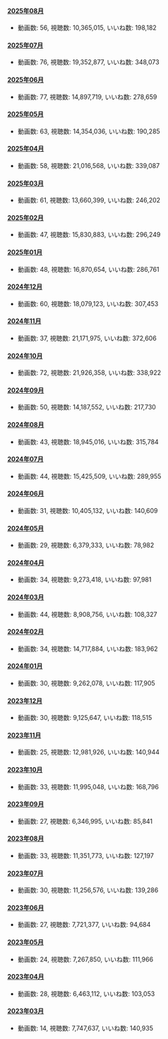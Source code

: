 #### [2025年08月](videos/202508 "wikilink")

-   動画数: 56, 視聴数: 10,365,015, いいね数: 198,182

#### [2025年07月](videos/202507 "wikilink")

-   動画数: 76, 視聴数: 19,352,877, いいね数: 348,073

#### [2025年06月](videos/202506 "wikilink")

-   動画数: 77, 視聴数: 14,897,719, いいね数: 278,659

#### [2025年05月](videos/202505 "wikilink")

-   動画数: 63, 視聴数: 14,354,036, いいね数: 190,285

#### [2025年04月](videos/202504 "wikilink")

-   動画数: 58, 視聴数: 21,016,568, いいね数: 339,087

#### [2025年03月](videos/202503 "wikilink")

-   動画数: 61, 視聴数: 13,660,399, いいね数: 246,202

#### [2025年02月](videos/202502 "wikilink")

-   動画数: 47, 視聴数: 15,830,883, いいね数: 296,249

#### [2025年01月](videos/202501 "wikilink")

-   動画数: 48, 視聴数: 16,870,654, いいね数: 286,761

#### [2024年12月](videos/202412 "wikilink")

-   動画数: 60, 視聴数: 18,079,123, いいね数: 307,453

#### [2024年11月](videos/202411 "wikilink")

-   動画数: 37, 視聴数: 21,171,975, いいね数: 372,606

#### [2024年10月](videos/202410 "wikilink")

-   動画数: 72, 視聴数: 21,926,358, いいね数: 338,922

#### [2024年09月](videos/202409 "wikilink")

-   動画数: 50, 視聴数: 14,187,552, いいね数: 217,730

#### [2024年08月](videos/202408 "wikilink")

-   動画数: 43, 視聴数: 18,945,016, いいね数: 315,784

#### [2024年07月](videos/202407 "wikilink")

-   動画数: 44, 視聴数: 15,425,509, いいね数: 289,955

#### [2024年06月](videos/202406 "wikilink")

-   動画数: 31, 視聴数: 10,405,132, いいね数: 140,609

#### [2024年05月](videos/202405 "wikilink")

-   動画数: 29, 視聴数: 6,379,333, いいね数: 78,982

#### [2024年04月](videos/202404 "wikilink")

-   動画数: 34, 視聴数: 9,273,418, いいね数: 97,981

#### [2024年03月](videos/202403 "wikilink")

-   動画数: 44, 視聴数: 8,908,756, いいね数: 108,327

#### [2024年02月](videos/202402 "wikilink")

-   動画数: 34, 視聴数: 14,717,884, いいね数: 183,962

#### [2024年01月](videos/202401 "wikilink")

-   動画数: 30, 視聴数: 9,262,078, いいね数: 117,905

#### [2023年12月](videos/202312 "wikilink")

-   動画数: 30, 視聴数: 9,125,647, いいね数: 118,515

#### [2023年11月](videos/202311 "wikilink")

-   動画数: 25, 視聴数: 12,981,926, いいね数: 140,944

#### [2023年10月](videos/202310 "wikilink")

-   動画数: 33, 視聴数: 11,995,048, いいね数: 168,796

#### [2023年09月](videos/202309 "wikilink")

-   動画数: 27, 視聴数: 6,346,995, いいね数: 85,841

#### [2023年08月](videos/202308 "wikilink")

-   動画数: 33, 視聴数: 11,351,773, いいね数: 127,197

#### [2023年07月](videos/202307 "wikilink")

-   動画数: 30, 視聴数: 11,256,576, いいね数: 139,286

#### [2023年06月](videos/202306 "wikilink")

-   動画数: 27, 視聴数: 7,721,377, いいね数: 94,684

#### [2023年05月](videos/202305 "wikilink")

-   動画数: 24, 視聴数: 7,267,850, いいね数: 111,966

#### [2023年04月](videos/202304 "wikilink")

-   動画数: 28, 視聴数: 6,463,112, いいね数: 103,053

#### [2023年03月](videos/202303 "wikilink")

-   動画数: 14, 視聴数: 7,747,637, いいね数: 140,935

